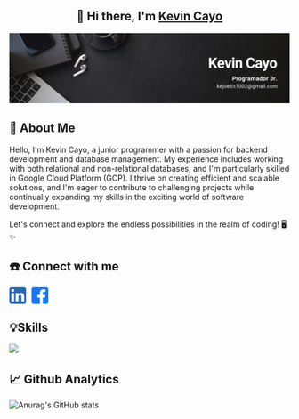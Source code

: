 <h2 align="center">
👋 Hi there, I'm <a href="https://www.kevincayo.dev/" target="_blank" rel="noreferrer">Kevin Cayo</a> 
</h2>
<p align="center">
  <a href="https://www.yushi.dev/" target="_blank" rel="noreferrer"><img src="img/Banner_KevinCayo.png" alt="my banner"></a>
</p>

## 🚀 About Me

<p>
Hello, I'm Kevin Cayo, a junior programmer with a passion for backend development and database management. My experience includes working with both relational and non-relational databases, and I'm particularly skilled in Google Cloud Platform (GCP). I thrive on creating efficient and scalable solutions, and I'm eager to contribute to challenging projects while continually expanding my skills in the exciting world of software development.

Let's connect and explore the endless possibilities in the realm of coding! 🖥️✨

</p>

## ☎️ Connect with me

<div style="display: flex; gap: 10px;">
    <a href="https://www.linkedin.com/in/kevincayo10">
        <img align="left" src="img/linkedin2.svg" alt="Kevin Cayo | LinkedIn" width="30px"/>
    </a>
    <a href="https://www.facebook.com/kevin.cayo.52/">
        <img align="left" src="img/facebook.svg" alt="Kevin Cayo | Facebook" width="30px"/>
    </a>
</div>

## 💡Skills

<div>
  <p align="">
      <img src="https://skillicons.dev/icons?i=angular,nodejs,react,gcp,spring,mysql,firebase,postman,git&perline=10" />
    
  </p> 
 
</div>

## 📈 Github Analytics

![Anurag's GitHub stats](https://github-readme-stats.vercel.app/api?username=KevinCayo10&show_icons=true&theme=dark)
